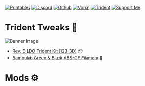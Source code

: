 [![Printables](https://img.shields.io/badge/Printables-orange?style=for-the-badge&logo=printables&logoColor=white)](https://www.printables.com/@AlexanderT_Moss)
[![Discord](https://img.shields.io/badge/Discord-7289da?style=for-the-badge&logo=discord&logoColor=white)](https://discord.com/users/alexandertmoss)
[![Github](https://img.shields.io/badge/Github-494e52?style=for-the-badge&logo=github)](https://github.com/Alexander-T-Moss)
[![Voron](https://img.shields.io/static/v1?label=&message=Voron&color=%23ED3023&style=for-the-badge&logo=Voron+Design)](https://vorondesign.com/)
[![Trident](https://img.shields.io/badge/Trident-10c413?style=for-the-badge&logo=vorondesign)](https://vorondesign.com/voron_trident)
[![Support Me](https://img.shields.io/badge/Support_Me-FF6433?style=for-the-badge&logo=kofi&logoColor=white)](https://ko-fi.com/alexandertmoss)

# Trident Tweaks 🔱
![Banner Image](/Images/Banner_Image.png)

- [Rev. D LDO Trident Kit (123-3D)](https://www.123-3d.co.uk/LDO-Voron-Trident-rev-D-300-KIT-Black-i10696-t117020.html) 📦
- [Bambulab Green & Black ABS-GF Filament](https://us.store.bambulab.com/products/abs-gf) 🧵

# Mods ⚙️
